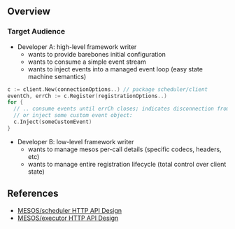 ## Overview

### Target Audience

- Developer A: high-level framework writer
  - wants to provide barebones initial configuration
  - wants to consume a simple event stream
  - wants to inject events into a managed event loop (easy state machine semantics)

```go
c := client.New(connectionOptions..) // package scheduler/client
eventCh, errCh := c.Register(registrationOptions..)
for {
  // .. consume events until errCh closes; indicates disconnection from master,
  // or inject some custom event object:
  c.Inject(someCustomEvent)
}
```

- Developer B: low-level framework writer
  - wants to manage mesos per-call details (specific codecs, headers, etc)
  - wants to manage entire registration lifecycle (total control over client state)

## References

* [MESOS/scheduler HTTP API Design](https://docs.google.com/document/d/1pnIY_HckimKNvpqhKRhbc9eSItWNFT-priXh_urR-T0/edit)
* [MESOS/executor HTTP API Design](https://docs.google.com/document/d/1dFmTrSZXCo5zj8H8SkJ4HT-V0z2YYnEZVV8Fd_-AupM/edit#heading=h.r7o3o3roqg12)
